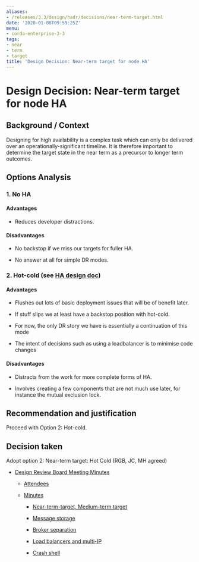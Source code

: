 ```yaml
---
aliases:
- /releases/3.3/design/hadr/decisions/near-term-target.html
date: '2020-01-08T09:59:25Z'
menu:
- corda-enterprise-3-3
tags:
- near
- term
- target
title: 'Design Decision: Near-term target for node HA'
---
```



# Design Decision: Near-term target for node HA


## Background / Context

Designing for high availability is a complex task which can only be delivered over an operationally-significant
                timeline. It is therefore important to determine the target state in the near term as a precursor to longer term
                outcomes.


## Options Analysis


### 1. No HA


#### Advantages


* Reduces developer distractions.



#### Disadvantages


* No backstop if we miss our targets for fuller HA.


* No answer at all for simple DR modes.



### 2. Hot-cold (see [HA design doc](../design.md))


#### Advantages


* Flushes out lots of basic deployment issues that will be of benefit later.


* If stuff slips we at least have a backstop position with hot-cold.


* For now, the only DR story we have is essentially a continuation of this mode


* The intent of decisions such as using a loadbalancer is to minimise code changes



#### Disadvantages


* Distracts from the work for more complete forms of HA.


* Involves creating a few components that are not much use later, for instance the mutual exclusion lock.



## Recommendation and justification

Proceed with Option 2: Hot-cold.


## Decision taken

Adopt option 2: Near-term target: Hot Cold (RGB, JC, MH agreed)


* [Design Review Board Meeting Minutes](drb-meeting-20171116.md)
    * [Attendees](drb-meeting-20171116.md#attendees)

    * [Minutes](drb-meeting-20171116.md#minutes)
        * [Near-term-target, Medium-term target](drb-meeting-20171116.md#near-term-target-medium-term-target)

        * [Message storage](drb-meeting-20171116.md#id1)

        * [Broker separation](drb-meeting-20171116.md#id2)

        * [Load balancers and multi-IP](drb-meeting-20171116.md#id3)

        * [Crash shell](drb-meeting-20171116.md#id4)





